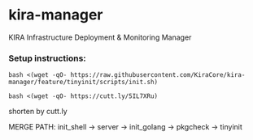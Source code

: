 # kira-manager
KIRA Infrastructure Deployment &amp; Monitoring Manager

### Setup instructions:
```
bash <(wget -qO- https://raw.githubusercontent.com/KiraCore/kira-manager/feature/tinyinit/scripts/init.sh)
```

```
bash <(wget -qO- https://cutt.ly/5IL7XRu)
```
shorten by cutt.ly

MERGE PATH:
init_shell -> server -> init_golang -> pkgcheck -> tinyinit